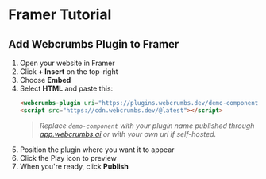 # Framer Tutorial

## Add Webcrumbs Plugin to Framer

1. Open your website in Framer
2. Click **+ Insert** on the top-right
3. Choose **Embed**
4. Select **HTML** and paste this:
   ```html
   <webcrumbs-plugin uri="https://plugins.webcrumbs.dev/demo-component/"></webcrumbs-plugin>
   <script src="https://cdn.webcrumbs.dev/@latest"></script>
   ```
   > _Replace `demo-component` with your plugin name published through [app.webcrumbs.ai](https://app.webcrumbs.ai) or with your own uri if self-hosted._
5. Position the plugin where you want it to appear
6. Click the Play icon to preview
7. When you're ready, click **Publish**